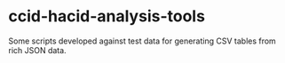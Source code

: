 # ccid-hacid-analysis-tools

Some scripts developed against test data for generating CSV tables from rich JSON data.
